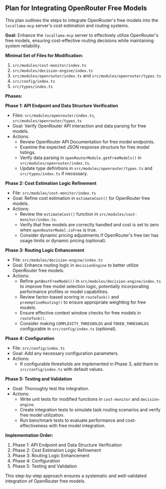 ## Plan for Integrating OpenRouter Free Models

This plan outlines the steps to integrate OpenRouter's free models into the `locallama-mcp` server's cost estimation and routing systems.

**Goal:** Enhance the `locallama-mcp` server to effectively utilize OpenRouter's free models, ensuring cost-effective routing decisions while maintaining system reliability.

**Minimal Set of Files for Modification:**

1.  `src/modules/cost-monitor/index.ts`
2.  `src/modules/decision-engine/index.ts`
3.  `src/modules/openrouter/index.ts` and `src/modules/openrouter/types.ts`
4.  `src/config/index.ts`
5.  `src/types/index.ts`

**Phases:**

**Phase 1: API Endpoint and Data Structure Verification**
*   Files: `src/modules/openrouter/index.ts`, `src/modules/openrouter/types.ts`
*   Goal: Verify OpenRouter API interaction and data parsing for free models.
*   Actions:
    *   Review OpenRouter API Documentation for free model endpoints.
    *   Examine the expected JSON response structure for free model listings.
    *   Verify data parsing in `openRouterModule.getFreeModels()` in `src/modules/openrouter/index.ts`.
    *   Update type definitions in `src/modules/openrouter/types.ts` and `src/types/index.ts` if necessary.

**Phase 2: Cost Estimation Logic Refinement**
*   File: `src/modules/cost-monitor/index.ts`
*   Goal: Refine cost estimation in `estimateCost()` for OpenRouter free models.
*   Actions:
    *   Review the `estimateCost()` function in `src/modules/cost-monitor/index.ts`.
    *   Verify that free models are correctly handled and cost is set to zero when `openRouterModel.isFree` is true.
    *   Consider dynamic pricing adjustments if OpenRouter's free tier has usage limits or dynamic pricing (optional).

**Phase 3: Routing Logic Enhancement**
*   File: `src/modules/decision-engine/index.ts`
*   Goal: Enhance routing logic in `decisionEngine` to better utilize OpenRouter free models.
*   Actions:
    *   Refine `getBestFreeModel()` in `src/modules/decision-engine/index.ts` to improve free model selection logic, potentially incorporating performance profiles or model capabilities.
    *   Review factor-based scoring in `routeTask()` and `preemptiveRouting()` to ensure appropriate weighting for free models.
    *   Ensure effective context window checks for free models in `routeTask()`.
    *   Consider making `COMPLEXITY_THRESHOLDS` and `TOKEN_THRESHOLDS` configurable in `src/config/index.ts` (optional).

**Phase 4: Configuration**
*   File: `src/config/index.ts`
*   Goal: Add any necessary configuration parameters.
*   Actions:
    *   If configurable thresholds are implemented in Phase 3, add them to `src/config/index.ts` with default values.

**Phase 5: Testing and Validation**
*   Goal: Thoroughly test the integration.
*   Actions:
    *   Write unit tests for modified functions in `cost-monitor` and `decision-engine`.
    *   Create integration tests to simulate task routing scenarios and verify free model utilization.
    *   Run benchmark tests to evaluate performance and cost-effectiveness with free model integration.

**Implementation Order:**

1.  Phase 1: API Endpoint and Data Structure Verification
2.  Phase 2: Cost Estimation Logic Refinement
3.  Phase 3: Routing Logic Enhancement
4.  Phase 4: Configuration
5.  Phase 5: Testing and Validation

This step-by-step approach ensures a systematic and well-validated integration of OpenRouter free models.